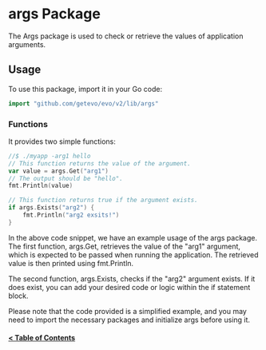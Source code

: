 # args Package

The Args package is used to check or retrieve the values of application arguments.

## Usage

To use this package, import it in your Go code:
```go
import "github.com/getevo/evo/v2/lib/args"
```

### Functions

It provides two simple functions:

```go
//$ ./myapp -arg1 hello
// This function returns the value of the argument.
var value = args.Get("arg1")
// The output should be "hello".
fmt.Println(value)

// This function returns true if the argument exists.
if args.Exists("arg2") {
    fmt.Println("arg2 exsits!")
}
```
In the above code snippet, we have an example usage of the args package. The first function, args.Get, retrieves the value of the "arg1" argument, which is expected to be passed when running the application. The retrieved value is then printed using fmt.Println.

The second function, args.Exists, checks if the "arg2" argument exists. If it does exist, you can add your desired code or logic within the if statement block.

Please note that the code provided is a simplified example, and you may need to import the necessary packages and initialize args before using it.

#### [< Table of Contents](https://github.com/getevo/evo#table-of-contents)